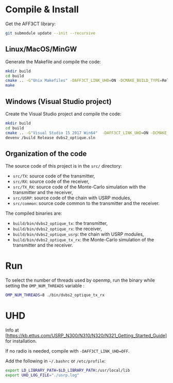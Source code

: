 # Compile & Install

Get the AFF3CT library:

```bash
git submodule update --init --recursive
```

## Linux/MacOS/MinGW

Generate the Makefile and compile the code:

```bash
mkdir build
cd build
cmake .. -G"Unix Makefiles" -DAFF3CT_LINK_UHD=ON -DCMAKE_BUILD_TYPE=Release -DCMAKE_CXX_FLAGS="-Wall -funroll-loops -march=native"
make
```

## Windows (Visual Studio project)

Create the Visual Studio project and compile the code:

```bash
mkdir build
cd build
cmake .. -G"Visual Studio 15 2017 Win64"  -DAFF3CT_LINK_UHD=ON -DCMAKE_CXX_FLAGS="-D_SCL_SECURE_NO_WARNINGS /EHsc"
devenv /build Release dvbs2_optique.sln
```

## Organization of the code

The source code of this project is in the `src/` directory:
- `src/TX`: source code of the transmitter,
- `src/RX`: source code of the receiver,
- `src/TX_RX`: source code of the Monte-Carlo simulation with the transmitter and the receiver,
- `src/USRP`: source code of the chain with USRP modules,
- `src/common`: source code common to the transmitter and the receiver.

The compiled binaries are:
- `build/bin/dvbs2_optique_tx`: the transmitter,
- `build/bin/dvbs2_optique_rx`: the receiver,
- `build/bin/dvbs2_optique_usrp`: the chain with USRP modules,
- `build/bin/dvbs2_optique_tx_rx`: the Monte-Carlo simulation of the transmitter and the receiver.

# Run

To select the number of threads used by openmp, run the binary while setting the `OMP_NUM_THREADS` variable : 
```bash 
OMP_NUM_THREADS=8 ./bin/dvbs2_optique_tx_rx
```

# UHD
Info at [https://kb.ettus.com/USRP_N300/N310/N320/N321_Getting_Started_Guide] for installation.

If no radio is needed, compile with `-DAFF3CT_LINK_UHD=OFF`.

Add the following in `~/.bashrc` or `/etc/profile`:
```bash
export LD_LIBRARY_PATH=$LD_LIBRARY_PATH:/usr/local/lib
export UHD_LOG_FILE="./usrp.log"
```
